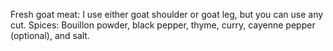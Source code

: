 Fresh goat meat: I use either goat shoulder or goat leg, but you can use any cut. Spices: Bouillon powder, black pepper, thyme, curry, cayenne pepper (optional), and salt.
